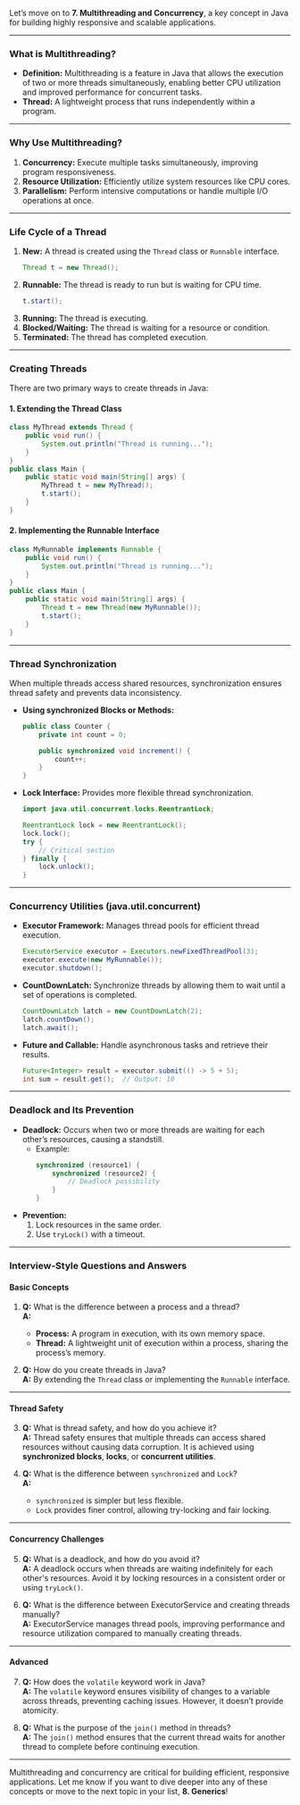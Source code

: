 Let’s move on to **7. Multithreading and Concurrency**, a key concept in Java for building highly responsive and scalable applications.

---

### **What is Multithreading?**

- **Definition:** Multithreading is a feature in Java that allows the execution of two or more threads simultaneously, enabling better CPU utilization and improved performance for concurrent tasks.
- **Thread:** A lightweight process that runs independently within a program.

---

### **Why Use Multithreading?**

1. **Concurrency:** Execute multiple tasks simultaneously, improving program responsiveness.  
2. **Resource Utilization:** Efficiently utilize system resources like CPU cores.  
3. **Parallelism:** Perform intensive computations or handle multiple I/O operations at once.

---

### **Life Cycle of a Thread**

1. **New:** A thread is created using the `Thread` class or `Runnable` interface.  
   ```java
   Thread t = new Thread();
   ```
2. **Runnable:** The thread is ready to run but is waiting for CPU time.  
   ```java
   t.start();
   ```
3. **Running:** The thread is executing.  
4. **Blocked/Waiting:** The thread is waiting for a resource or condition.  
5. **Terminated:** The thread has completed execution.

---

### **Creating Threads**

There are two primary ways to create threads in Java:

#### **1. Extending the Thread Class**
```java
class MyThread extends Thread {
    public void run() {
        System.out.println("Thread is running...");
    }
}
public class Main {
    public static void main(String[] args) {
        MyThread t = new MyThread();
        t.start();
    }
}
```

#### **2. Implementing the Runnable Interface**
```java
class MyRunnable implements Runnable {
    public void run() {
        System.out.println("Thread is running...");
    }
}
public class Main {
    public static void main(String[] args) {
        Thread t = new Thread(new MyRunnable());
        t.start();
    }
}
```

---

### **Thread Synchronization**

When multiple threads access shared resources, synchronization ensures thread safety and prevents data inconsistency.

- **Using synchronized Blocks or Methods:**
  ```java
  public class Counter {
      private int count = 0;

      public synchronized void increment() {
          count++;
      }
  }
  ```

- **Lock Interface:** Provides more flexible thread synchronization.
  ```java
  import java.util.concurrent.locks.ReentrantLock;

  ReentrantLock lock = new ReentrantLock();
  lock.lock();
  try {
      // Critical section
  } finally {
      lock.unlock();
  }
  ```

---

### **Concurrency Utilities (java.util.concurrent)**

- **Executor Framework:** Manages thread pools for efficient thread execution.  
  ```java
  ExecutorService executor = Executors.newFixedThreadPool(3);
  executor.execute(new MyRunnable());
  executor.shutdown();
  ```

- **CountDownLatch:** Synchronize threads by allowing them to wait until a set of operations is completed.  
  ```java
  CountDownLatch latch = new CountDownLatch(2);
  latch.countDown();
  latch.await();
  ```

- **Future and Callable:** Handle asynchronous tasks and retrieve their results.  
  ```java
  Future<Integer> result = executor.submit(() -> 5 + 5);
  int sum = result.get();  // Output: 10
  ```

---

### **Deadlock and Its Prevention**

- **Deadlock:** Occurs when two or more threads are waiting for each other’s resources, causing a standstill.  
  - Example:
    ```java
    synchronized (resource1) {
        synchronized (resource2) {
            // Deadlock possibility
        }
    }
    ```
- **Prevention:**  
  1. Lock resources in the same order.  
  2. Use `tryLock()` with a timeout.

---

### **Interview-Style Questions and Answers**

#### **Basic Concepts**
1. **Q:** What is the difference between a process and a thread?  
   **A:**  
   - **Process:** A program in execution, with its own memory space.  
   - **Thread:** A lightweight unit of execution within a process, sharing the process’s memory.

2. **Q:** How do you create threads in Java?  
   **A:** By extending the `Thread` class or implementing the `Runnable` interface.

---

#### **Thread Safety**
3. **Q:** What is thread safety, and how do you achieve it?  
   **A:** Thread safety ensures that multiple threads can access shared resources without causing data corruption. It is achieved using **synchronized blocks**, **locks**, or **concurrent utilities**.

4. **Q:** What is the difference between `synchronized` and `Lock`?  
   **A:**  
   - `synchronized` is simpler but less flexible.  
   - `Lock` provides finer control, allowing try-locking and fair locking.

---

#### **Concurrency Challenges**
5. **Q:** What is a deadlock, and how do you avoid it?  
   **A:** A deadlock occurs when threads are waiting indefinitely for each other's resources. Avoid it by locking resources in a consistent order or using `tryLock()`.

6. **Q:** What is the difference between ExecutorService and creating threads manually?  
   **A:** ExecutorService manages thread pools, improving performance and resource utilization compared to manually creating threads.

---

#### **Advanced**
7. **Q:** How does the `volatile` keyword work in Java?  
   **A:** The `volatile` keyword ensures visibility of changes to a variable across threads, preventing caching issues. However, it doesn’t provide atomicity.

8. **Q:** What is the purpose of the `join()` method in threads?  
   **A:** The `join()` method ensures that the current thread waits for another thread to complete before continuing execution.

---

Multithreading and concurrency are critical for building efficient, responsive applications. Let me know if you want to dive deeper into any of these concepts or move to the next topic in your list, **8. Generics**!